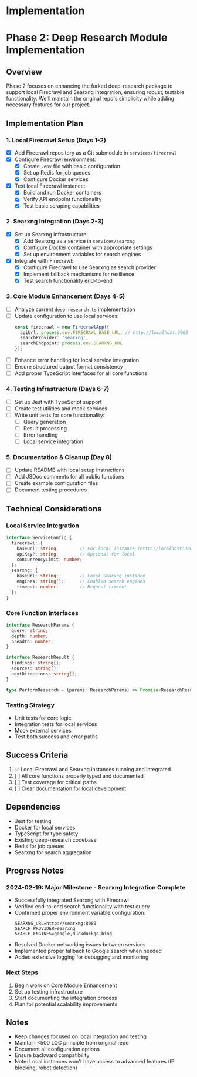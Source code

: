 # Implementation

# Phase 2: Deep Research Module Implementation

## Overview
Phase 2 focuses on enhancing the forked deep-research package to support local Firecrawl and Searxng integration, ensuring robust, testable functionality. We'll maintain the original repo's simplicity while adding necessary features for our project.

## Implementation Plan

### 1. Local Firecrawl Setup (Days 1-2)
- [x] Add Firecrawl repository as a Git submodule in `services/firecrawl`
- [x] Configure Firecrawl environment:
  - [x] Create `.env` file with basic configuration
  - [x] Set up Redis for job queues
  - [x] Configure Docker services
- [x] Test local Firecrawl instance:
  - [x] Build and run Docker containers
  - [x] Verify API endpoint functionality
  - [x] Test basic scraping capabilities

### 2. Searxng Integration (Days 2-3)
- [x] Set up Searxng infrastructure:
  - [x] Add Searxng as a service in `services/searxng`
  - [x] Configure Docker container with appropriate settings
  - [x] Set up environment variables for search engines
- [x] Integrate with Firecrawl:
  - [x] Configure Firecrawl to use Searxng as search provider
  - [x] Implement fallback mechanisms for resilience
  - [x] Test search functionality end-to-end

### 3. Core Module Enhancement (Days 4-5)
- [ ] Analyze current `deep-research.ts` implementation
- [ ] Update configuration to use local services:
  ```typescript
  const firecrawl = new FirecrawlApp({
    apiUrl: process.env.FIRECRAWL_BASE_URL, // http://localhost:3002
    searchProvider: 'searxng',
    searchEndpoint: process.env.SEARXNG_URL
  });
  ```
- [ ] Enhance error handling for local service integration
- [ ] Ensure structured output format consistency
- [ ] Add proper TypeScript interfaces for all core functions

### 4. Testing Infrastructure (Days 6-7)
- [ ] Set up Jest with TypeScript support
- [ ] Create test utilities and mock services
- [ ] Write unit tests for core functionality:
  - [ ] Query generation
  - [ ] Result processing
  - [ ] Error handling
  - [ ] Local service integration

### 5. Documentation & Cleanup (Day 8)
- [ ] Update README with local setup instructions
- [ ] Add JSDoc comments for all public functions
- [ ] Create example configuration files
- [ ] Document testing procedures

## Technical Considerations

### Local Service Integration
```typescript
interface ServiceConfig {
  firecrawl: {
    baseUrl: string;        // For local instance (http://localhost:3002)
    apiKey?: string;        // Optional for local
    concurrencyLimit: number;
  };
  searxng: {
    baseUrl: string;        // Local Searxng instance
    engines: string[];      // Enabled search engines
    timeout: number;        // Request timeout
  };
}
```

### Core Function Interfaces
```typescript
interface ResearchParams {
  query: string;
  depth: number;
  breadth: number;
}

interface ResearchResult {
  findings: string[];
  sources: string[];
  nextDirections: string[];
}

type PerformResearch = (params: ResearchParams) => Promise<ResearchResult>;
```

### Testing Strategy
- Unit tests for core logic
- Integration tests for local services
- Mock external services
- Test both success and error paths

## Success Criteria
1. ✅ Local Firecrawl and Searxng instances running and integrated
2. [ ] All core functions properly typed and documented
3. [ ] Test coverage for critical paths
4. [ ] Clear documentation for local development

## Dependencies
- Jest for testing
- Docker for local services
- TypeScript for type safety
- Existing deep-research codebase
- Redis for job queues
- Searxng for search aggregation

## Progress Notes

### 2024-02-19: Major Milestone - Searxng Integration Complete
- Successfully integrated Searxng with Firecrawl
- Verified end-to-end search functionality with test query
- Confirmed proper environment variable configuration:
  ```env
  SEARXNG_URL=http://searxng:8080
  SEARCH_PROVIDER=searxng
  SEARCH_ENGINES=google,duckduckgo,bing
  ```
- Resolved Docker networking issues between services
- Implemented proper fallback to Google search when needed
- Added extensive logging for debugging and monitoring

### Next Steps
1. Begin work on Core Module Enhancement
2. Set up testing infrastructure
3. Start documenting the integration process
4. Plan for potential scalability improvements

## Notes
- Keep changes focused on local integration and testing
- Maintain <500 LOC principle from original repo
- Document all configuration options
- Ensure backward compatibility
- Note: Local instances won't have access to advanced features (IP blocking, robot detection)